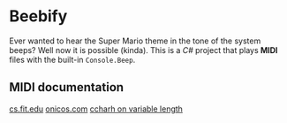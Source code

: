 # Beebify
Ever wanted to hear the Super Mario theme in the tone of the system beeps? Well now it is possible (kinda). This is a *C#* project that plays **MIDI** files with the built-in `Console.Beep`. 

## MIDI documentation
[cs.fit.edu](http://cs.fit.edu/~ryan/cse4051/projects/midi/midi.html)
[onicos.com](http://www.onicos.com/staff/iz/formats/midi-event.html)
[ccharh on variable length](http://www.ccarh.org/courses/253/handout/vlv/)